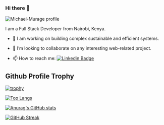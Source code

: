 ### Hi there 👋
<p align="left"> <img src="https://komarev.com/ghpvc/?username=Michael-Murage&label=Profile%20views&color=0e75b6&style=flat" alt="Michael-Murage profile" /> </p>

I am a Full Stack Developer from Nairobi, Kenya.

<!-- - 🔭 I’m currently working on  -->
- 🌱 I am working on building complex sustainable and efficient systems.

- 👯 I’m looking to collaborate on any interesting web-related project.
<!-- - 🤔 I’m looking for help with ... -->
<!-- - 💬 Ask me about  -->
- 📫 How to reach me: 
[![Linkedin Badge](https://img.shields.io/badge/-Michael-blue?style=flat&logo=Linkedin&logoColor=white)](https://www.linkedin.com/in/michael-murage-b55aa722b/)

## Github Profile Trophy

<!-- [![Top Langs](https://github-readme-stats.vercel.app/api/top-langs/?username=Michael-Murage&show_icons=true&theme=transparent&count_private=true&langs_count=9&layout=compact)](https://github.com/anuraghazra/github-readme-stats) -->

[![trophy](https://github-profile-trophy.vercel.app/?username=Michael-Murage&no-bg=true)](https://github.com/ryo-ma/github-profile-trophy)

[![Top Langs](https://github-stats-coral-phi.vercel.app/api/top-langs/?username=Michael-Murage&show_icons=true&theme=transparent&count_private=true&langs_count=9&layout=compact)](https://github.com/anuraghazra/github-readme-stats)


[![Anurag's GitHub stats](https://github-readme-stats.vercel.app/api?username=Michael-Murage&show_icons=true&theme=transparent&count_private=true)](https://github.com/anuraghazra/github-readme-stats)

[![GitHub Streak](https://streak-stats.demolab.com/?user=Michael-Murage&theme=dark)](https://git.io/streak-stats)
